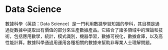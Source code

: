 # Data Science
數據科學（英語：Data Science）是一門利用數據學習知識的學科，其目標是通過從數據中提取出有價值的部分來生產數據產品。它結合了諸多領域中的理論和技術，包括應用數學，統計，模式識別，機器學習，數據可視化，數據倉庫，以及高性能計算。數據科學通過用運用各種相關的數據來幫助非專業人士理解問題。